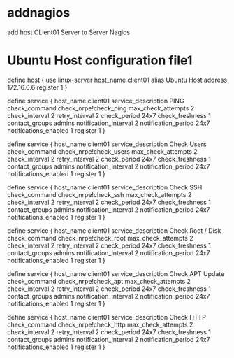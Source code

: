 # addnagios
add host CLient01 Server to Server Nagios

# Ubuntu Host configuration file1

define host {
        use                          linux-server
        host_name                    client01
        alias                        Ubuntu Host
        address                      172.16.0.6
        register                     1
}

define service {
      host_name                       client01
      service_description             PING
      check_command                   check_nrpe!check_ping
      max_check_attempts              2
      check_interval                  2
      retry_interval                  2
      check_period                    24x7
      check_freshness                 1
      contact_groups                  admins
      notification_interval           2
      notification_period             24x7
      notifications_enabled           1
      register                        1
}

define service {
      host_name                       client01
      service_description             Check Users
      check_command                   check_nrpe!check_users
      max_check_attempts              2
      check_interval                  2
      retry_interval                  2
      check_period                    24x7
      check_freshness                 1
      contact_groups                  admins
      notification_interval           2
      notification_period             24x7
      notifications_enabled           1
      register                        1
}

define service {
      host_name                       client01
      service_description             Check SSH
      check_command                   check_nrpe!check_ssh
      max_check_attempts              2
      check_interval                  2
      retry_interval                  2
      check_period                    24x7
      check_freshness                 1
      contact_groups                  admins
      notification_interval           2
      notification_period             24x7
      notifications_enabled           1
      register                        1
}

define service {
      host_name                       client01
      service_description             Check Root / Disk
      check_command                   check_nrpe!check_root
      max_check_attempts              2
      check_interval                  2
      retry_interval                  2
      check_period                    24x7
      check_freshness                 1
      contact_groups                  admins
      notification_interval           2
      notification_period             24x7
      notifications_enabled           1
      register                        1
}

define service {
      host_name                       client01
      service_description             Check APT Update
      check_command                   check_nrpe!check_apt
      max_check_attempts              2
      check_interval                  2
      retry_interval                  2
      check_period                    24x7
      check_freshness                 1
      contact_groups                  admins
      notification_interval           2
      notification_period             24x7
      notifications_enabled           1
      register                        1
}

define service {
      host_name                       client01
      service_description             Check HTTP
      check_command                   check_nrpe!check_http
      max_check_attempts              2
      check_interval                  2
      retry_interval                  2
      check_period                    24x7
      check_freshness                 1
      contact_groups                  admins
      notification_interval           2
      notification_period             24x7
      notifications_enabled           1
      register                        1
}
